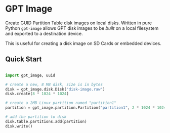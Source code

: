 # GPT Image

Create GUID Partition Table disk images on local disks.  Written in pure Python
`gpt-image` allows GPT disk images to be _built_ on a local filesystem and
exported to a destination device.

This is useful for creating a disk image on SD Cards or embedded devices.

## Quick Start

```python

import gpt_image, uuid

# create a new, 8 MB disk, size is in bytes
disk = gpt_image.disk.Disk("disk-image.raw")
disk.create(8 * 1024 * 1024)

# create a 2MB Linux partition named "partition1"
partition = gpt_image.partition.Partition("partition1", 2 * 1024 * 1024, Partition.LINUX_FILE_SYSTEM)

# add the partition to disk
disk.table.partitions.add(partition)
disk.write()

```
